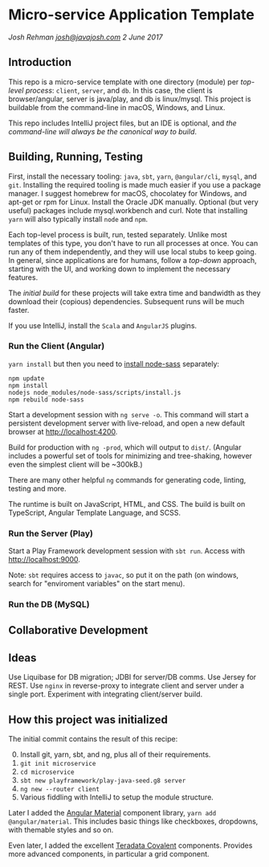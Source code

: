 # Micro-service Application Template
*Josh Rehman <josh@javajosh.com> 2 June 2017*


## Introduction

This repo is a micro-service template with one directory (module) per *top-level process*: 
`client`, `server`, and `db`. In this case, the client is browser/angular, server is
java/play, and db is linux/mysql. This project is buildable from the 
command-line in macOS, Windows, and Linux. 

This repo includes IntelliJ project files, but an IDE is optional, and *the 
command-line will always be the canonical way to build*.


## Building, Running, Testing

First, install the necessary tooling: `java`, `sbt`, `yarn`, `@angular/cli`, `mysql`, and `git`.
Installing the required tooling is made much easier if you use a package manager. 
I suggest homebrew for macOS, chocolatey for Windows, and apt-get or rpm
for Linux. Install the Oracle JDK manually. Optional (but very useful) packages
include mysql.workbench and curl. Note that installing `yarn` will also typically install
`node` and `npm`.

Each top-level process is built, run, tested separately. Unlike most templates of this
type, you don't have to run all processes at once. You can run any of them independently,
and they will use local stubs to keep going. In general, since applications are for humans,
follow a *top-down* approach, starting with the UI, and working down to implement the necessary
features.

The *initial build* for these projects will take extra time and bandwidth
as they download their (copious) dependencies. Subsequent runs will be much faster.

If you use IntelliJ, install the `Scala` and `AngularJS` plugins.


### Run the Client (Angular)

`yarn install` but then you need to [install node-sass](https://github.com/sass/node-sass/issues/1579#issuecomment-227661284) separately:

```$bash
npm update
npm install
nodejs node_modules/node-sass/scripts/install.js
npm rebuild node-sass
```

Start a development session with `ng serve -o`. This command will start a persistent development server
with live-reload, and open a new default browser at [http://localhost:4200](http://localhost:4200).

Build for production with `ng -prod`, which will output to `dist/`. (Angular
includes a powerful set of tools for minimizing and tree-shaking, however even
the simplest client will be ~300kB.)

There are many other helpful `ng` commands for generating code, linting,
testing and more.

The runtime is built on JavaScript, HTML, and CSS. The build is 
built on TypeScript, Angular Template Language, and SCSS. 


### Run the Server (Play)

Start a Play Framework development session with `sbt run`.
Access with  [http://localhost:9000](http://localhost:9000).

Note: `sbt` requires access to `javac`, so put it on the path (on windows, search
for "enviroment variables" on the start menu).

### Run the DB (MySQL)



## Collaborative Development

## Ideas

Use Liquibase for DB migration; JDBI for server/DB comms. Use Jersey for REST. 
Use `nginx` in reverse-proxy to integrate client and server under a single port.
Experiment with integrating client/server build. 


## How this project was initialized

The initial commit contains the result of this recipe:

 0. Install git, yarn, sbt, and ng, plus all of their requirements. 
 1. `git init microservice`
 2. `cd microservice`
 3. `sbt new playframework/play-java-seed.g8 server`
 4. `ng new --router client`
 5. Various fiddling with IntelliJ to setup the module structure.
 
Later I added the [Angular Material](https://material.angular.io/) component library, `yarn add @angular/material`. This includes basic things like checkboxes, dropdowns, with themable styles and so on.

Even later, I added the excellent [Teradata Covalent](https://teradata.github.io/covalent/#/docs) components. Provides more advanced components, in particular a grid component.